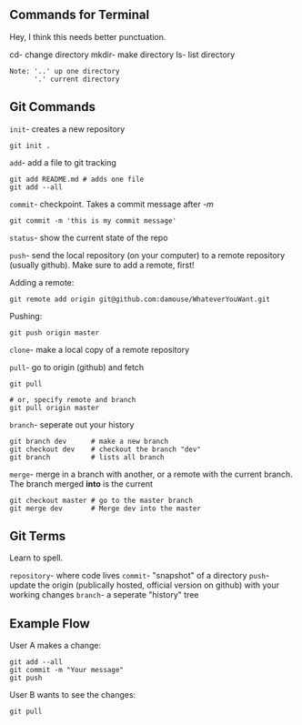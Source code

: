 ## Commands for Terminal

Hey, I think this needs better punctuation.

cd-         change directory
mkdir-      make directory
ls-         list directory 

    Note: '..' up one directory
          '.' current directory

## Git Commands

`init`- creates a new repository

```
git init .
```

`add`- add a file to git tracking

```
git add README.md # adds one file
git add --all
```

`commit`- checkpoint. Takes a commit message after *-m*

```
git commit -m 'this is my commit message'
```

`status`- show the current state of the repo

`push`- send the local repository (on your computer) to a remote repository (usually github). Make sure to add a remote, first!

Adding a remote: 
```
git remote add origin git@github.com:damouse/WhateverYouWant.git
```

Pushing:
```
git push origin master
```

`clone`- make a local copy of a remote repository

`pull`- go to origin (github) and fetch 

```
git pull

# or, specify remote and branch
git pull origin master
```

`branch`- seperate out your history

```
git branch dev      # make a new branch
git checkout dev    # checkout the branch "dev"
git branch          # lists all branch 
```

`merge`- merge in a branch with another, or a remote with the current branch. The branch merged **into** is the current
```
git checkout master # go to the master branch
git merge dev       # Merge dev into the master
```

## Git Terms

Learn to spell.

`repository`- where code lives 
`commit`- "snapshot" of a directory
`push`- update the origin (publically hosted, official version on github) with your working changes
`branch`- a seperate "history" tree

## Example Flow

User A makes a change: 

```
git add --all
git commit -m "Your message"
git push
```

User B wants to see the changes: 

```
git pull
```

